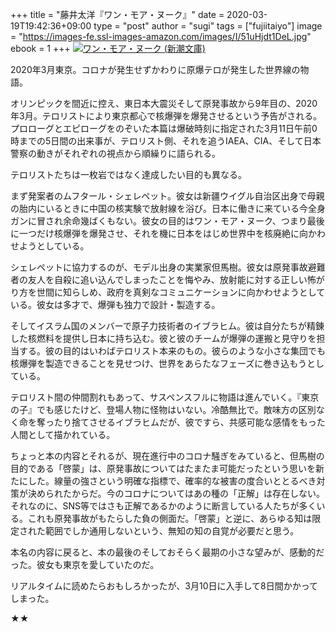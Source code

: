 +++
title = "藤井太洋『ワン・モア・ヌーク』"
date = 2020-03-19T19:42:36+09:00
type = "post"
author = "sugi"
tags = ["fujiitaiyo"]
image = "https://images-fe.ssl-images-amazon.com/images/I/51uHjdt1DeL.jpg"
ebook = 1
+++
<a href="http://www.amazon.co.jp/exec/obidos/ASIN/4101017816/chezsugi-22/ref=nosim/" name="amazletlink" target="_blank"><img src="https://images-fe.ssl-images-amazon.com/images/I/51uHjdt1DeL.jpg" alt="ワン・モア・ヌーク (新潮文庫)" class="alignleft" /></a>

2020年3月東京。コロナが発生せずかわりに原爆テロが発生した世界線の物語。

オリンピックを間近に控え、東日本大震災そして原発事故から9年目の、2020年3月。テロリストにより東京都心で核爆弾を爆発させるという予告がされる。プロローグとエピローグをのぞいた本篇は爆破時刻に指定された3月11日午前0時までの5日間の出来事が、テロリスト側、それを追うIAEA、CIA、そして日本警察の動きがそれぞれの視点から順繰りに語られる。

テロリストたちは一枚岩ではなく達成したい目的も異なる。

まず発案者のムフタール・シェレペット。彼女は新疆ウイグル自治区出身で母親の胎内にいるときに中国の核実験で放射線を浴び。日本に働きに来ている今全身ガンに冒され余命幾ばくもない。彼女の目的はワン・モア・ヌーク、つまり最後に一つだけ核爆弾を爆発させ、それを機に日本をはじめ世界中を核廃絶に向かわせようとしている。

シェレペットに協力するのが、モデル出身の実業家但馬樹。彼女は原発事故避難者の友人を自殺に追い込んでしまったことを悔やみ、放射能に対する正しい怖がり方を世間に知らしめ、政府を真剣なコミュニケーションに向かわせようとしている。彼女は多才で、爆弾も独力で設計・製造する。

そしてイスラム国のメンバーで原子力技術者のイブラヒム。彼は自分たちが精錬した核燃料を提供し日本に持ち込む。彼と彼のチームが爆弾の運搬と見守りを担当する。彼の目的はいわばテロリスト本来のもの。彼らのような小さな集団でも核爆弾を製造できることを見せつけ、世界をあらたなフェーズに巻き込もうとしている。

テロリスト間の仲間割れもあって、サスペンスフルに物語は進んでいく。『東京の子』でも感じたけど、登場人物に怪物はいない。冷酷無比で。敵味方の区別なく命を奪ったり捨てさせるイブラヒムだが、彼ですら、共感可能な感情をもった人間として描かれている。

ちょっと本の内容とそれるが、現在進行中のコロナ騒ぎをみていると、但馬樹の目的である「啓蒙」は、原発事故についてはたまたま可能だったという思いを新たにした。線量の強さという明確な指標で、確率的な被害の度合いととるべき対策が決められたからだ。今のコロナについてはあの種の「正解」は存在しない。それなのに、SNS等ではさも正解であるかのように断言している人たちが多くいる。これも原発事故がもたらした負の側面だ。「啓蒙」と逆に、あらゆる知は限定された範囲でしか通用しないという、無知の知の自覚が必要だと思う。

本名の内容に戻ると、本の最後のそしておそらく最期の小さな望みが、感動的だった。彼女も東京を愛していたのだ。

リアルタイムに読めたらおもしろかったが、3月10日に入手して8日間かかってしまった。

★★
